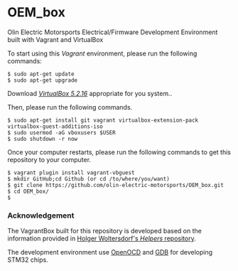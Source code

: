 # OEM_box
Olin Electric Motorsports Electrical/Firmware Development Environment built with Vagrant and VirtualBox

To start using this _Vagrant_ environment, please run the following commands:
```
$ sudo apt-get update
$ sudo apt-get upgrade
```
Download [_VirtualBox 5.2.16_](https://www.virtualbox.org/wiki/Linux_Downloads) appropriate for you system..

Then, please run the following commands.
```
$ sudo apt-get install git vagrant virtualbox-extension-pack virtualbox-guest-additions-iso
$ sudo usermod -aG vboxusers $USER
$ sudo shutdown -r now
```

Once your computer restarts, please run the following commands to get this repository to your computer.
```
$ vagrant plugin install vagrant-vbguest
$ mkdir GitHub;cd Github (or cd /to/where/you/want)
$ git clone https://github.com/olin-electric-motorsports/OEM_box.git
$ cd OEM_box/
$ 
```

### Acknowledgement
The VagrantBox built for this repository is developed based on the information provided in [Holger Woltersdorf's _Helpers_ repository](https://github.com/hollodotme/Helpers/blob/master/Tutorials/vagrant/self-hosted-vagrant-boxes-with-versioning.md).

The development environment use [OpenOCD](https://sourceforge.net/p/openocd/code/ci/master/tree/) and [GDB](https://gnu-mcu-eclipse.github.io/debug/install/) for developing STM32 chips.
